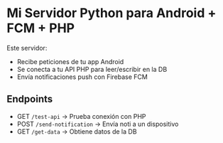 # Mi Servidor Python para Android + FCM + PHP

Este servidor:
- Recibe peticiones de tu app Android
- Se conecta a tu API PHP para leer/escribir en la DB
- Envía notificaciones push con Firebase FCM

## Endpoints
- GET `/test-api` → Prueba conexión con PHP
- POST `/send-notification` → Envía noti a un dispositivo
- GET `/get-data` → Obtiene datos de la DB
